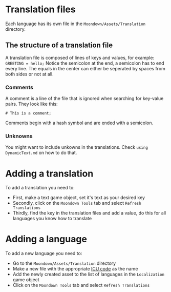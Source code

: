 # Translation files
Each language has its own file in the `Moondown/Assets/Translation` directory.

## The structure of a translation file
A translation file is composed of lines of keys and values, for example: `GREETING = hello;`
Notice the semicolon at the end, a semicolon has to end every line.
The equals in the center can either be seperated by spaces from both sides or not at all.

### Comments
A comment is a line of the file that is ignored when searching for key-value pairs. They look like this:
```
# This is a comment;
```
Comments begin with a hash symbol and are ended with a semicolon.

### Unknowns
You might want to include unkowns in the translations. Check `using DynamicText.md` on how to do that.

# Adding a translation
To add a translation you need to:
* First, make a text game object, set it's text as your desired key
* Secondly, click on the `Moondown Tools` tab and select `Refresh Translations`
* Thirdly, find the key in the translation files and add a value, do this for all languages you know how to translate
# Adding a language 
To add a new language you need to:
* Go to the `Moondown/Assets/Translation` directory
* Make a new file with the appropriate [ICU code](https://www.localeplanet.com/icu/) as the name 
* Add the newly created asset to the list of languages in the `Localization` game object
* Click on the `Moondown Tools` tab and select `Refresh Translations`
